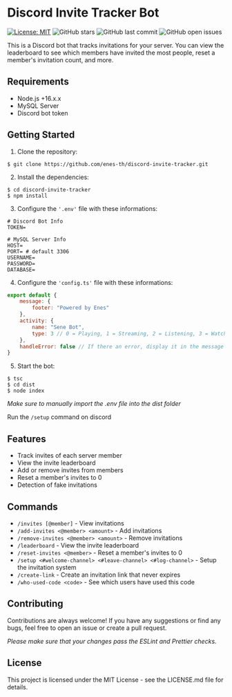 # Discord Invite Tracker Bot
[![License: MIT](https://img.shields.io/badge/License-MIT-green.svg)](https://opensource.org/licenses/MIT)
![GitHub stars](https://img.shields.io/github/stars/enes-th/discord-invite-tracker?label=Stars)
![GitHub last commit](https://img.shields.io/github/last-commit/enes-th/discord-invite-tracker?label=Last%20Update)
![GitHub open issues](https://img.shields.io/github/issues/enes-th/discord-invite-tracker?label=Issues)

This is a Discord bot that tracks invitations for your server. You can view the leaderboard to see which members have invited the most people, reset a member's invitation count, and more. 

## Requirements
* Node.js +16.x.x
* MySQL Server
* Discord bot token

## Getting Started

 1. Clone the repository:

```
$ git clone https://github.com/enes-th/discord-invite-tracker.git
```
 2. Install the dependencies: 
```
$ cd discord-invite-tracker
$ npm install
```
 3. Configure the `'.env'` file with these informations:
```
# Discord Bot Info
TOKEN=

# MySQL Server Info
HOST=
PORT= # default 3306
USERNAME=
PASSWORD=
DATABASE=
```
 4. Configure the `'config.ts'` file with these informations:
```js
export default {
    message: {
        footer: "Powered by Enes"
    },
    activity: {
        name: "Sene Bot",
        type: 3 // 0 = Playing, 1 = Streaming, 2 = Listening, 3 = Watching, 4 = Custom, 5 = Competing
    },
    handleError: false // If there an error, display it in the message
}
```
 5. Start the bot:
```
$ tsc
$ cd dist
$ node index
```
_Make sure to manually import the .env file into the dist folder_

Run the `/setup` command on discord
## Features
* Track invites of each server member
* View the invite leaderboard
* Add or remove invites from members
* Reset a member's invites to 0
* Detection of fake invitations

## Commands
* `/invites [@member]` - View invitations
* `/add-invites <@member> <amount>` - Add invitations
* `/remove-invites <@member> <amount>` - Remove invitations
* `/leaderboard` - View the invite leaderboard
* `/reset-invites <@member>` - Reset a member's invites to 0
* `/setup <#welcome-channel> <#leave-channel> <#log-channel>` - Setup the invitation system
* `/create-link` - Create an invitation link that never expires
* `/who-used-code <code>` - See which users have used this code

## Contributing
Contributions are always welcome! If you have any suggestions or find any bugs, feel free to open an issue or create a pull request.

_Please make sure that your changes pass the ESLint and Prettier checks._

## License
This project is licensed under the MIT License - see the LICENSE.md file for details.
